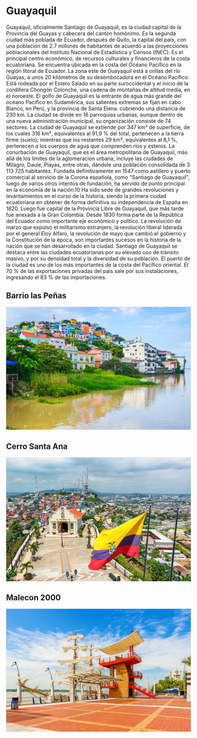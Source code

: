 
# Guayaquil
Guayaquil, oficialmente Santiago de Guayaquil, es la ciudad capital de la Provincia del Guayas y cabecera del cantón homónimo. Es la segunda ciudad más poblada de Ecuador, después de Quito, la capital del país, con una población de 2.7 millones de habitantes de acuerdo a las proyecciones poblacionales del Instituto Nacional de Estadística y Censos (INEC). Es el principal centro económico, de recursos culturales y financieros de la costa ecuatoriana.
Se encuentra ubicada en la costa del Océano Pacífico en la región litoral de Ecuador. La zona este de Guayaquil está a orillas del río Guayas, a unos 20 kilómetros de su desembocadura en el Océano Pacífico. Está rodeada por el Estero Salado en su parte suroccidental y el inicio de la cordillera Chongón Colonche, una cadena de montañas de altitud media, en el noroeste. El golfo de Guayaquil es la entrante de agua más grande del océano Pacífico en Sudamérica, sus salientes extremas se fijan en cabo Blanco, en Perú, y la provincia de Santa Elena. cubriendo una distancia de 230 km.
La ciudad se divide en 16 parroquias urbanas, aunque dentro de una nueva administración municipal, su organización consiste de 74 sectores. La ciudad de Guayaquil se extiende por 347 km² de superficie, de los cuales 316 km², equivalentes al 91,9 % del total, pertenecen a la tierra firme (suelo); mientras que los restantes 29 km², equivalentes al 8,1 %, pertenecen a los cuerpos de agua que comprenden ríos y esteros. La conurbación de Guayaquil, que es el área metropolitana de Guayaquil, más allá de los límites de la aglomeración urbana, incluye las ciudades de Milagro, Daule, Playas, entre otras, dándole una población consolidada de 3 113 725 habitantes.
Fundada definitivamente en 1547 como astillero y puerto comercial al servicio de la Corona española, como "Santiago de Guayaquil", luego de varios otros intentos de fundación, ha servido de punto principal en la economía de la nación.10​ Ha sido sede de grandes revoluciones y levantamientos en el curso de la historia, siendo la primera ciudad ecuatoriana en obtener de forma definitiva su independencia de España en 1820. Luego fue capital de la Provincia Libre de Guayaquil, que más tarde fue anexada a la Gran Colombia. Desde 1830 forma parte de la República del Ecuador como importante eje económico y político.
La revolución de marzo que expulsó el militarismo extranjero, la revolución liberal liderada por el general Eloy Alfaro, la revolución de mayo que cambió el gobierno y la Constitución de la época, son importantes sucesos en la historia de la nación que se han desarrollado en la ciudad. Santiago de Guayaquil se destaca entre las ciudades ecuatorianas por su elevado uso de tránsito masivo, y por su densidad total y la diversidad de su población. El puerto de la ciudad es uno de los más importantes de la costa del Pacífico oriental. El 70 % de las exportaciones privadas del país sale por sus instalaciones, ingresando el 83 % de las importaciones.

## Barrio las Peñas 
![Imagen](guayaquil1.jpg)

## Cerro Santa Ana
![Imagen](guayaquil2.jpg)

## Malecon 2000
![Imagen](guayaquil3.jpg)

